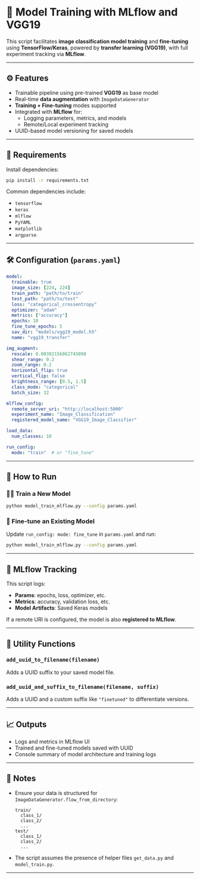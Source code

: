 # 🧠 Model Training with MLflow and VGG19

This script facilitates **image classification model training** and **fine-tuning** using **TensorFlow/Keras**, powered by **transfer learning (VGG19)**, with full experiment tracking via **MLflow**.

---
## ⚙️ Features

- Trainable pipeline using pre-trained **VGG19** as base model
- Real-time **data augmentation** with `ImageDataGenerator`
- **Training + Fine-tuning** modes supported
- Integrated with **MLflow** for:
    - Logging parameters, metrics, and models
    - Remote/Local experiment tracking
- UUID-based model versioning for saved models

---

## 🧾 Requirements

Install dependencies:

```bash
pip install -r requirements.txt
```

Common dependencies include:
- `tensorflow`
- `keras`
- `mlflow`
- `PyYAML`
- `matplotlib`
- `argparse`

---

## 🛠️ Configuration (`params.yaml`)

```yaml
model:
  trainable: true
  image_size: [224, 224]
  train_path: "path/to/train"
  test_path: "path/to/test"
  loss: "categorical_crossentropy"
  optimizer: "adam"
  metrics: ["accuracy"]
  epochs: 10
  fine_tune_epochs: 5
  sav_dir: "models/vgg19_model.h5"
  name: "vgg19_transfer"

img_augment:
  rescale: 0.00392156862745098
  shear_range: 0.2
  zoom_range: 0.2
  horizontal_flip: true
  vertical_flip: false
  brightness_range: [0.5, 1.5]
  class_mode: "categorical"
  batch_size: 32

mlflow_config:
  remote_server_uri: "http://localhost:5000"
  experiment_name: "Image_Classification"
  registered_model_name: "VGG19_Image_Classifier"

load_data:
  num_classes: 10

run_config:
  mode: "train"  # or "fine_tune"
```

---

## 🚀 How to Run

### 🏋️‍♂️ Train a New Model

```bash
python model_train_mlflow.py --config params.yaml
```

### 🔧 Fine-tune an Existing Model

Update `run_config: mode: fine_tune` in `params.yaml` and run:

```bash
python model_train_mlflow.py --config params.yaml
```

---

## 🧪 MLflow Tracking

This script logs:
- **Params**: epochs, loss, optimizer, etc.
- **Metrics**: accuracy, validation loss, etc.
- **Model Artifacts**: Saved Keras models

If a remote URI is configured, the model is also **registered to MLflow**.

---

## 🧼 Utility Functions

### `add_uuid_to_filename(filename)`
Adds a UUID suffix to your saved model file.

### `add_uuid_and_suffix_to_filename(filename, suffix)`
Adds a UUID and a custom suffix like `"finetuned"` to differentiate versions.

---

## 📈 Outputs

- Logs and metrics in MLflow UI
- Trained and fine-tuned models saved with UUID
- Console summary of model architecture and training logs

---

## 📝 Notes

- Ensure your data is structured for `ImageDataGenerator.flow_from_directory`:
  ```
  train/
    class_1/
    class_2/
    ...
  test/
    class_1/
    class_2/
    ...
  ```
- The script assumes the presence of helper files `get_data.py` and `model_train.py`.
---